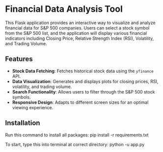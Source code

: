 # Financial Data Analysis Tool

This Flask application provides an interactive way to visualize and analyze financial data for S&P 500 companies. Users can select a stock symbol from the S&P 500 list, and the application will display various financial indicators including Closing Price, Relative Strength Index (RSI), Volatility, and Trading Volume.

## Features

- **Stock Data Fetching**: Fetches historical stock data using the `yfinance` API.
- **Data Visualization**: Generates and displays plots for closing prices, RSI, volatility, and trading volume.
- **Search Functionality**: Allows users to filter through the S&P 500 stock symbols.
- **Responsive Design**: Adapts to different screen sizes for an optimal viewing experience.

## Installation

Run this command to install all packages:
pip install -r requirements.txt

To start, type this into terminal at correct directory:
python -u app.py